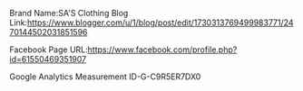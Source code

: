 Brand Name:SA'S Clothing
Blog Link:https://www.blogger.com/u/1/blog/post/edit/1730313769499983771/2470144502031851596

Facebook Page URL:https://www.facebook.com/profile.php?id=61550469351907

Google Analytics Measurement ID-G-C9R5ER7DX0

